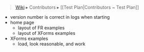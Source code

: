 > [Wiki](Home) ▸ Contributors ▸ [[Test Plan|Contributors ~ Test Plan]]

- version number is correct in logs when starting
- home page
  - layout of FR examples
  - layout of XForms examples
- XForms examples
  - load, look reasonable, and work